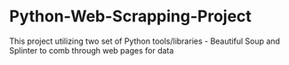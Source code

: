 # Python-Web-Scrapping-Project
This project utilizing two set of Python tools/libraries - Beautiful Soup and Splinter to comb through web pages for data
